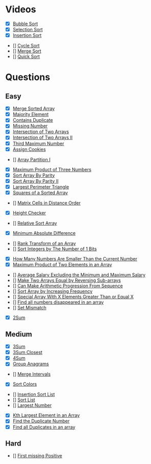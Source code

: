 # Videos
- [x] [Bubble Sort](https://youtu.be/F5MZyqRp_IM)
- [x] [Selection Sort](https://youtu.be/Nd4SCCIHFWk)
- [x] [Insertion Sort](https://youtu.be/By_5-RRqVeE)
- [] [Cycle Sort](https://www.youtube.com/watch?v=JfinxytTYFQ&list=RDCMUCBGOUQHNNtNGcGzVq5rIXjw&start_radio=1&rv=JfinxytTYFQ&t=2)
- [] [Merge Sort](https://youtu.be/iKGAgWdgoRk)
- [] [Quick Sort](https://youtu.be/Z8svOqamag8)

# Questions

## Easy
- [x] [Merge Sorted Array](https://leetcode.com/problems/merge-sorted-array/)
- [x] [Majority Element](https://leetcode.com/problems/majority-element/)
- [x] [Contains Duplicate](https://leetcode.com/problems/contains-duplicate/)
- [x] [Missing Number](https://leetcode.com/problems/missing-number/)
- [x] [Intersection of Two Arrays](https://leetcode.com/problems/intersection-of-two-arrays/)
- [x] [Intersection of Two Arrays II](https://leetcode.com/problems/intersection-of-two-arrays-ii/)
- [x] [Third Maximum Number](https://leetcode.com/problems/third-maximum-number/)
- [x] [Assign Cookies](https://leetcode.com/problems/assign-cookies/)
- [] [Array Partition I](https://leetcode.com/problems/array-partition-i/)
- [x] [Maximum Product of Three Numbers](https://leetcode.com/problems/maximum-product-of-three-numbers/)
- [x] [Sort Array By Parity](https://leetcode.com/problems/sort-array-by-parity/)
- [x] [Sort Array By Parity II](https://leetcode.com/problems/sort-array-by-parity-ii/)
- [x] [Largest Perimeter Triangle](https://leetcode.com/problems/largest-perimeter-triangle/)
- [x] [Squares of a Sorted Array](https://leetcode.com/problems/squares-of-a-sorted-array/)
- [] [Matrix Cells in Distance Order](https://leetcode.com/problems/matrix-cells-in-distance-order/)
- [x] [Height Checker](https://leetcode.com/problems/height-checker/)
- [] [Relative Sort Array](https://leetcode.com/problems/relative-sort-array/)
- [x] [Minimum Absolute Difference](https://leetcode.com/problems/minimum-absolute-difference/)
- [] [Rank Transform of an Array](https://leetcode.com/problems/rank-transform-of-an-array/)
- [] [Sort Integers by The Number of 1 Bits](https://leetcode.com/problems/sort-integers-by-the-number-of-1-bits/)
- [x] [How Many Numbers Are Smaller Than the Current Number](https://leetcode.com/problems/how-many-numbers-are-smaller-than-the-current-number/)
- [x] [Maximum Product of Two Elements in an Array](https://leetcode.com/problems/maximum-product-of-two-elements-in-an-array/)
- [] [Average Salary Excluding the Minimum and Maximum Salary](https://leetcode.com/problems/average-salary-excluding-the-minimum-and-maximum-salary/)
- [] [Make Two Arrays Equal by Reversing Sub-arrays](https://leetcode.com/problems/make-two-arrays-equal-by-reversing-sub-arrays/)
- [] [Can Make Arithmetic Progression From Sequence](https://leetcode.com/problems/can-make-arithmetic-progression-from-sequence/)
- [] [Sort Array by Increasing Frequency](https://leetcode.com/problems/sort-array-by-increasing-frequency/)
- [] [Special Array With X Elements Greater Than or Equal X](https://leetcode.com/problems/special-array-with-x-elements-greater-than-or-equal-x/)
- [] [Find all numbers disappeared in an array](https://leetcode.com/problems/find-all-numbers-disappeared-in-an-array/)
- [] [Set Mismatch](https://leetcode.com/problems/set-mismatch/)
- [x] [2Sum](https://leetcode.com/problems/two-sum/)

## Medium
- [x] [3Sum](https://leetcode.com/problems/3sum/)
- [x] [3Sum Closest](https://leetcode.com/problems/3sum-closest/)
- [x] [4Sum](https://leetcode.com/problems/4sum/)
- [x] [Group Anagrams](https://leetcode.com/problems/group-anagrams/)
- [] [Merge Intervals](https://leetcode.com/problems/merge-intervals/)
- [x] [Sort Colors](https://leetcode.com/problems/sort-colors/)
- [] [Insertion Sort List](https://leetcode.com/problems/insertion-sort-list/)
- [] [Sort List](https://leetcode.com/problems/sort-list/)
- [] [Largest Number](https://leetcode.com/problems/largest-number/)
- [x] [Kth Largest Element in an Array](https://leetcode.com/problems/kth-largest-element-in-an-array/)
- [x] [Find the Duplicate Number](https://leetcode.com/problems/find-the-duplicate-number/)
- [x] [Find all Duplicates in an array](https://leetcode.com/problems/find-all-duplicates-in-an-array/)

## Hard
- [] [First missing Positive](https://leetcode.com/problems/first-missing-positive/)
